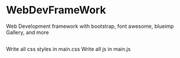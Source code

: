 # WebDevFrameWork
Web Development framework with bootstrap, font awesome, blueimp Gallery, and more

##
Write all css styles in main.css
Write all js in main.js

